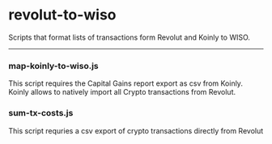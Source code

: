 # revolut-to-wiso
Scripts that format lists of transactions form Revolut and Koinly to WISO. 

---

### map-koinly-to-wiso.js
This script requires the Capital Gains report export as csv from Koinly. Koinly allows to natively import all Crypto transactions from Revolut.

### sum-tx-costs.js
This script requries a csv export of crypto transactions directly from Revolut

